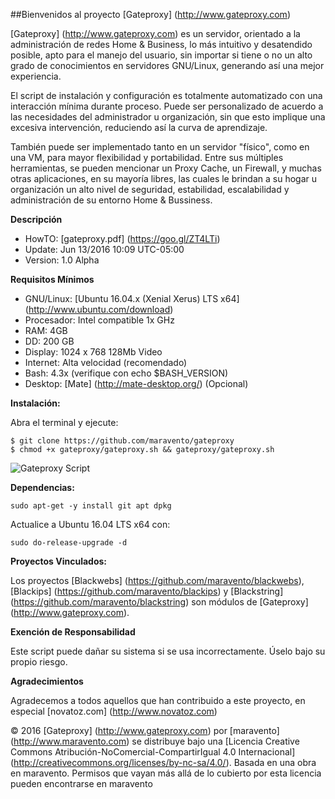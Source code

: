 ##Bienvenidos al proyecto [Gateproxy] (http://www.gateproxy.com)

[Gateproxy] (http://www.gateproxy.com) es un servidor, orientado a la administración de redes Home & Business, lo más intuitivo y desatendido posible, apto para el manejo del usuario, sin importar si tiene o no un alto grado de conocimientos en servidores GNU/Linux, generando así una mejor experiencia.

El script de instalación y configuración es totalmente automatizado con una interacción mínima durante proceso.
Puede ser personalizado de acuerdo a las necesidades del administrador u organización, sin que esto implique una excesiva intervención, reduciendo así la curva de aprendizaje.

También puede ser implementado tanto en un servidor "físico", como en una VM, para mayor flexibilidad y portabilidad.
Entre sus múltiples herramientas, se pueden mencionar un Proxy Cache, un Firewall, y muchas otras aplicaciones, en su mayoría libres, las cuales le brindan a su hogar u organización un alto nivel de seguridad, estabilidad, escalabilidad y administración de su entorno Home & Bussiness.

**Descripción**

- HowTO:        [gateproxy.pdf] (https://goo.gl/ZT4LTi)
- Update:       Jun 13/2016 10:09 UTC-05:00
- Version:      1.0 Alpha

**Requisitos Mínimos**

- GNU/Linux:    [Ubuntu 16.04.x (Xenial Xerus) LTS x64] (http://www.ubuntu.com/download)
- Procesador:   Intel compatible 1x GHz
- RAM:          4GB
- DD:           200 GB
- Display:      1024 x 768 128Mb Video
- Internet:     Alta velocidad (recomendado)
- Bash:         4.3x (verifique con echo $BASH_VERSION)
- Desktop:      [Mate] (http://mate-desktop.org/) (Opcional)

**Instalación:**

Abra el terminal y ejecute:
```
$ git clone https://github.com/maravento/gateproxy
$ chmod +x gateproxy/gateproxy.sh && gateproxy/gateproxy.sh
```
![Gateproxy Script](https://camo2.githubusercontent.com/269defd547c3760887e6f5bc67ea055884433a23/68747470733a2f2f332e62702e626c6f6773706f742e636f6d2f2d514c3652694b2d593732382f5632416a795551636a77492f41414141414141414373732f715077536b517236434545766a684b707050395069586c576d6761335f6b503277434c63422f73313630302f696e6963696f2e706e67
)

**Dependencias:**
```
sudo apt-get -y install git apt dpkg
```

Actualice a Ubuntu 16.04 LTS x64 con:
```
sudo do-release-upgrade -d
```

**Proyectos Vinculados:**

Los proyectos [Blackwebs] (https://github.com/maravento/blackwebs), [Blackips] (https://github.com/maravento/blackips) y [Blackstring] (https://github.com/maravento/blackstring) son módulos de [Gateproxy] (http://www.gateproxy.com).

**Exención de Responsabilidad**

Este script puede dañar su sistema si se usa incorrectamente. Úselo bajo su propio riesgo.

**Agradecimientos**

Agradecemos a todos aquellos que han contribuido a este proyecto, en especial [novatoz.com] (http://www.novatoz.com)

© 2016 [Gateproxy] (http://www.gateproxy.com) por [maravento] (http://www.maravento.com) se distribuye bajo una [Licencia Creative Commons Atribución-NoComercial-CompartirIgual 4.0 Internacional] (http://creativecommons.org/licenses/by-nc-sa/4.0/). Basada en una obra en maravento. Permisos que vayan más allá de lo cubierto por esta licencia pueden encontrarse en maravento
